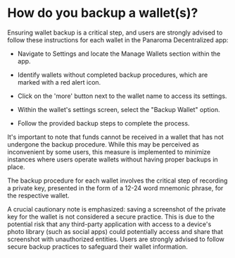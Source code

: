 # How do you backup a wallet(s)?

Ensuring wallet backup is a critical step, and users are strongly advised to follow these instructions for each wallet in the Panaroma Decentralized app:

- Navigate to Settings and locate the Manage Wallets section within the app.

- Identify wallets without completed backup procedures, which are marked with a red alert icon.

- Click on the 'more' button next to the wallet name to access its settings.

- Within the wallet's settings screen, select the "Backup Wallet" option.

- Follow the provided backup steps to complete the process.

It's important to note that funds cannot be received in a wallet that has not undergone the backup procedure. While this may be perceived as inconvenient by some users, this measure is implemented to minimize instances where users operate wallets without having proper backups in place.

The backup procedure for each wallet involves the critical step of recording a private key, presented in the form of a 12-24 word mnemonic phrase, for the respective wallet.

A crucial cautionary note is emphasized: saving a screenshot of the private key for the wallet is not considered a secure practice. This is due to the potential risk that any third-party application with access to a device's photo library (such as social apps) could potentially access and share that screenshot with unauthorized entities. Users are strongly advised to follow secure backup practices to safeguard their wallet information.









